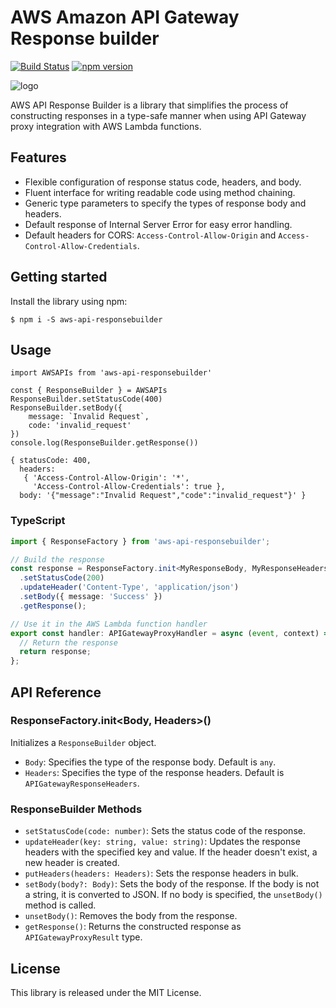 # AWS Amazon API Gateway Response builder
[![Build Status](https://travis-ci.org/hideokamoto/aws-api-responsebuilder.svg?branch=master)](https://travis-ci.org/hideokamoto/aws-api-responsebuilder)
[![npm version](https://badge.fury.io/js/aws-api-responsebuilder.svg)](https://badge.fury.io/js/aws-api-responsebuilder)

![logo](./ogp_dark.png)

AWS API Response Builder is a library that simplifies the process of constructing responses in a type-safe manner when using API Gateway proxy integration with AWS Lambda functions.

## Features

- Flexible configuration of response status code, headers, and body.
- Fluent interface for writing readable code using method chaining.
- Generic type parameters to specify the types of response body and headers.
- Default response of Internal Server Error for easy error handling.
- Default headers for CORS: `Access-Control-Allow-Origin` and `Access-Control-Allow-Credentials`.

## Getting started

Install the library using npm:

```
$ npm i -S aws-api-responsebuilder
```

## Usage

```
import AWSAPIs from 'aws-api-responsebuilder'

const { ResponseBuilder } = AWSAPIs
ResponseBuilder.setStatusCode(400)
ResponseBuilder.setBody({
    message: `Invalid Request`,
    code: 'invalid_request'
})
console.log(ResponseBuilder.getResponse())

{ statusCode: 400,
  headers:
   { 'Access-Control-Allow-Origin': '*',
     'Access-Control-Allow-Credentials': true },
  body: '{"message":"Invalid Request","code":"invalid_request"}' }
```

### TypeScript


```typescript
import { ResponseFactory } from 'aws-api-responsebuilder';

// Build the response
const response = ResponseFactory.init<MyResponseBody, MyResponseHeaders>()
  .setStatusCode(200)
  .updateHeader('Content-Type', 'application/json')
  .setBody({ message: 'Success' })
  .getResponse();

// Use it in the AWS Lambda function handler
export const handler: APIGatewayProxyHandler = async (event, context) => {
  // Return the response
  return response;
};
```

## API Reference

### ResponseFactory.init<Body, Headers>()

Initializes a `ResponseBuilder` object.

- `Body`: Specifies the type of the response body. Default is `any`.
- `Headers`: Specifies the type of the response headers. Default is `APIGatewayResponseHeaders`.

### ResponseBuilder Methods

- `setStatusCode(code: number)`: Sets the status code of the response.
- `updateHeader(key: string, value: string)`: Updates the response headers with the specified key and value. If the header doesn't exist, a new header is created.
- `putHeaders(headers: Headers)`: Sets the response headers in bulk.
- `setBody(body?: Body)`: Sets the body of the response. If the body is not a string, it is converted to JSON. If no body is specified, the `unsetBody()` method is called.
- `unsetBody()`: Removes the body from the response.
- `getResponse()`: Returns the constructed response as `APIGatewayProxyResult` type.

## License

This library is released under the MIT License.
